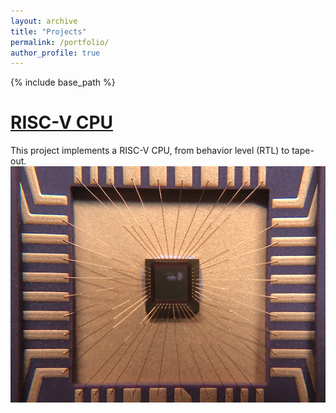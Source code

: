 ```yaml
---
layout: archive
title: "Projects"
permalink: /portfolio/
author_profile: true
---
```


{% include base_path %}

[RISC-V CPU](https://github.com/jasonlin316/RISC-V-CPU)
========
This project implements a RISC-V CPU, from behavior level (RTL) to tape-out.
![CPU](/images/RISC-V.png)
